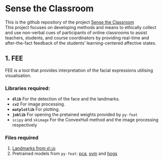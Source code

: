 # Sense the Classroom

This is the github repository of the project [Sense the Classroom](https://www.ou.nl/en/innovating-for-resilience-projects-sense-the-classroom) <br />
This project focuses on developing methods and means to ethically collect and use non-verbal cues of participants of online classrooms to assist teachers, students, and course coordinators by providing real-time and after-the-fact feedback of the students’ learning-centered affective states.


## 1. FEE
FEE is a tool that provides interpretation of the facial expressions utilising visualisation. <br />
### Libraries required:
* **`dlib`**
For the detection of the face and the landmarks.
* **`cv2`**
For image processing.
* **`matplotlib`**
For plotting.
* **`joblib`** 
For opening the pretained weights provided by `py-feat`
* `scipy` and `skimage`
For the ConvexHull method and the image processing respectively

### Files required
1. [Landmarks from `dlib`](http://dlib.net/files/shape_predictor_68_face_landmarks.dat.bz2)
2. Pretrained models from `py-feat`:  [pca](https://github.com/cosanlab/py-feat/releases/download/v0.1/hog_pca_all_emotio.joblib), [svm](https://github.com/cosanlab/py-feat/releases/download/v0.1/svm_568.joblib) and [hogs](https://github.com/cosanlab/py-feat/releases/download/v0.1/hog_scalar_aus.joblib)



